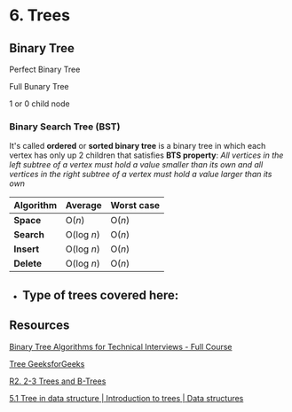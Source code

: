 # 6. Trees

## Binary Tree

Perfect Binary Tree

Full Bunary Tree

1 or 0 child node

### Binary Search Tree (BST)

It's called **ordered** or **sorted binary tree** is a binary tree in which each vertex has only up 2 children
that satisfies **BTS property**: _All vertices in the left subtree of a vertex must hold a value smaller than its_
_own and all vertices in the right subtree of a vertex must hold a value larger than its own_

| Algorithm  | Average    | Worst case |
| ---------- | ---------- | ---------- |
| **Space**  | O(_n_)     | O(_n_)     |
| **Search** | O(log _n_) | O(_n_)     |
| **Insert** | O(log _n_) | O(_n_)     |
| **Delete** | O(log _n_) | O(_n_)     |

- ## Type of trees covered here:

## Resources

[Binary Tree Algorithms for Technical Interviews - Full Course](https://www.youtube.com/watch?v=fAAZixBzIAI&ab_channel=freeCodeCamp.org)

[Tree GeeksforGeeks](https://www.youtube.com/playlist?list=PLqM7alHXFySHCXD7r1J0ky9Zg_GBB1dbk)

[R2. 2-3 Trees and B-Trees](https://www.youtube.com/watch?v=TOb1tuEZ2X4&ab_channel=MITOpenCourseWare)

[5.1 Tree in data structure | Introduction to trees | Data structures](https://www.youtube.com/watch?v=YAdLFsTG70w&ab_channel=Jenny%27slecturesCS%2FITNET%26JRF)
